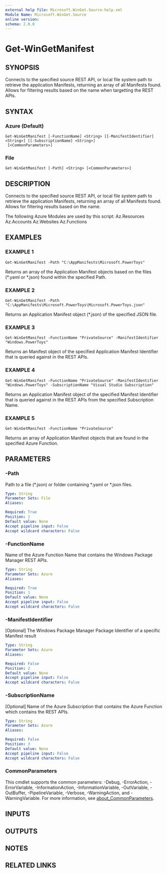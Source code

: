 ```yaml
---
external help file: Microsoft.WinGet.Source-help.xml
Module Name: Microsoft.WinGet.Source
online version:
schema: 2.0.0
---
```


# Get-WinGetManifest

## SYNOPSIS
Connects to the specified source REST API, or local file system path to retrieve the application Manifests, returning an array of all Manifests found.
Allows for filtering results based on the name when targetting the REST APIs.

## SYNTAX

### Azure (Default)
```
Get-WinGetManifest [-FunctionName] <String> [[-ManifestIdentifier] <String>] [[-SubscriptionName] <String>]
 [<CommonParameters>]
```

### File
```
Get-WinGetManifest [-Path] <String> [<CommonParameters>]
```

## DESCRIPTION
Connects to the specified source REST API, or local file system path to retrieve the application Manifests, returning an array of all Manifests found.
Allows for filtering results based on the name.
    
The following Azure Modules are used by this script:
    Az.Resources
    Az.Accounts
    Az.Websites
    Az.Functions

## EXAMPLES

### EXAMPLE 1
```
Get-WinGetManifest -Path "C:\AppManifests\Microsoft.PowerToys"
```

Returns an array of the Application Manifest objects based on the files (*.yaml or *.json) found within the specified Path.

### EXAMPLE 2
```
Get-WinGetManifest -Path "C:\AppManifests\Microsoft.PowerToys\Microsoft.PowerToys.json"
```

Returns an Application Manifest object (*.json) of the specified JSON file.

### EXAMPLE 3
```
Get-WinGetManifest -FunctionName "PrivateSource" -ManifestIdentifier "Windows.PowerToys"
```

Returns an Manifest object of the specified Application Manifest Identifier that is queried against in the REST APIs.

### EXAMPLE 4
```
Get-WinGetManifest -FunctionName "PrivateSource" -ManifestIdentifier "Windows.PowerToys" -SubscriptionName "Visual Studio Subscription"
```

Returns an Application Manifest object of the specified Manifest Identifier that is queried against in the REST APIs from the specified Subscription Name.

### EXAMPLE 5
```
Get-WinGetManifest -FunctionName "PrivateSource"
```

Returns an array of Application Manifest objects that are found in the specified Azure Function.

## PARAMETERS

### -Path
Path to a file (*.json) or folder containing *.yaml or *.json files.

```yaml
Type: String
Parameter Sets: File
Aliases:

Required: True
Position: 1
Default value: None
Accept pipeline input: False
Accept wildcard characters: False
```

### -FunctionName
Name of the Azure Function Name that contains the Windows Package Manager REST APIs.

```yaml
Type: String
Parameter Sets: Azure
Aliases:

Required: True
Position: 1
Default value: None
Accept pipeline input: False
Accept wildcard characters: False
```

### -ManifestIdentifier
\[Optional\] The Windows Package Manager Package Identifier of a specific Manifest result

```yaml
Type: String
Parameter Sets: Azure
Aliases:

Required: False
Position: 2
Default value: None
Accept pipeline input: False
Accept wildcard characters: False
```

### -SubscriptionName
\[Optional\] Name of the Azure Subscription that contains the Azure Function which contains the REST APIs.

```yaml
Type: String
Parameter Sets: Azure
Aliases:

Required: False
Position: 3
Default value: None
Accept pipeline input: False
Accept wildcard characters: False
```

### CommonParameters
This cmdlet supports the common parameters: -Debug, -ErrorAction, -ErrorVariable, -InformationAction, -InformationVariable, -OutVariable, -OutBuffer, -PipelineVariable, -Verbose, -WarningAction, and -WarningVariable. For more information, see [about_CommonParameters](http://go.microsoft.com/fwlink/?LinkID=113216).

## INPUTS

## OUTPUTS

## NOTES

## RELATED LINKS
